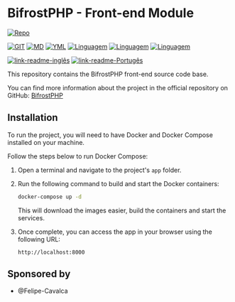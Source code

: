 # BifrostPHP - Front-end Module

[![Repo](https://img.shields.io/badge/Bifrost-Front-blue)](./)

[![GIT](https://img.shields.io/badge/GIT-orange)](./)
[![MD](https://img.shields.io/badge/MD-darkblue)](./)
[![YML](https://img.shields.io/badge/YML-darkblue)](./)
[![Linguagem](https://img.shields.io/badge/JS-yellow)](./)
[![Linguagem](https://img.shields.io/badge/HTML-red)](./)
[![Linguagem](https://img.shields.io/badge/CSS-blue)](./)

[![link-readme-inglês](https://img.shields.io/badge/README-English/Inglês-red)](./README.md)
[![link-readme-Portugês](https://img.shields.io/badge/README-Portuguese/Portugês-green)](./README-PT.md)

This repository contains the BifrostPHP front-end source code base.

You can find more information about the project in the official repository on GitHub: [BifrostPHP](https://github.com/Felipe-Cavalca/BifrostPHP)

## Installation

To run the project, you will need to have Docker and Docker Compose installed on your machine.

Follow the steps below to run Docker Compose:

1. Open a terminal and navigate to the project's `app` folder.

2. Run the following command to build and start the Docker containers:

    ```bash
    docker-compose up -d
    ```

    This will download the images easier, build the containers and start the services.

3. Once complete, you can access the app in your browser using the following URL:

    ```http
    http://localhost:8000
    ```

## Sponsored by

* @Felipe-Cavalca
